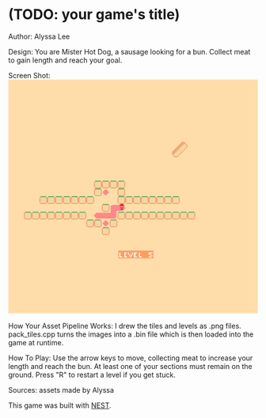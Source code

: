 # (TODO: your game's title)

Author: Alyssa Lee

Design: You are Mister Hot Dog, a sausage looking for a bun. Collect meat to gain length and reach your goal. 

Screen Shot:
![Screen Shot](screenshot.png)

How Your Asset Pipeline Works:
I drew the tiles and levels as .png files. pack_tiles.cpp turns the images into a .bin file which is then loaded into the game at runtime. 

How To Play:
Use the arrow keys to move, collecting meat to increase your length and reach the bun. At least one of your sections must remain on the ground. Press "R" to restart a level if you get stuck. 

Sources: 
assets made by Alyssa 

This game was built with [NEST](NEST.md).

